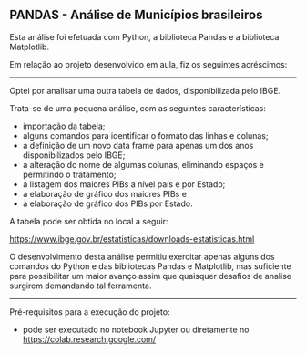 <h2>PANDAS - Análise de Municípios brasileiros</h2>

Esta análise foi efetuada com Python, a biblioteca Pandas e a biblioteca Matplotlib.

Em relação ao projeto desenvolvido em aula, fiz os seguintes acréscimos:

- ---

Optei por analisar uma outra tabela de dados, disponibilizada pelo IBGE.

Trata-se de uma pequena análise, com as seguintes características:

- importação da tabela;
- alguns comandos para identificar o formato das linhas e colunas;
- a definição de um novo data frame para apenas um dos anos disponibilizados pelo IBGE;
- a alteração do nome de algumas colunas, eliminando espaços e permitindo o tratamento;
- a listagem dos maiores PIBs a nível país e por Estado;
- a elaboração de gráfico dos maiores PIBs e
- a elaboração de gráfico dos PIBs por Estado.

A tabela pode ser obtida no local a seguir:

https://www.ibge.gov.br/estatisticas/downloads-estatisticas.html

O desenvolvimento desta análise permitiu exercitar apenas alguns dos comandos do Python e das bibliotecas Pandas e Matplotlib, mas suficiente para possibilitar um maior avanço assim que  quaisquer desafios de analise surgirem demandando tal ferramenta.

-------------

Pré-requisitos para a execução do projeto:

* pode ser executado no notebook Jupyter ou diretamente no https://colab.research.google.com/
